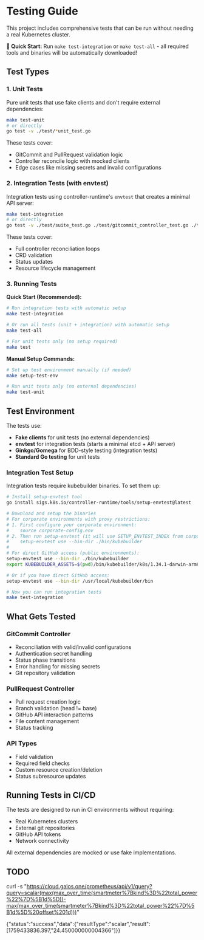 # Testing Guide

This project includes comprehensive tests that can be run without needing a real Kubernetes cluster.

**🚀 Quick Start:** Run `make test-integration` or `make test-all` - all required tools and binaries will be automatically downloaded!

## Test Types

### 1. Unit Tests
Pure unit tests that use fake clients and don't require external dependencies:

```bash
make test-unit
# or directly
go test -v ./test/*unit_test.go
```

These tests cover:
- GitCommit and PullRequest validation logic
- Controller reconcile logic with mocked clients
- Edge cases like missing secrets and invalid configurations

### 2. Integration Tests (with envtest)
Integration tests using controller-runtime's `envtest` that creates a minimal API server:

```bash
make test-integration
# or directly  
go test -v ./test/suite_test.go ./test/gitcommit_controller_test.go ./test/pullrequest_controller_test.go
```

These tests cover:
- Full controller reconciliation loops
- CRD validation
- Status updates
- Resource lifecycle management

### 3. Running Tests

**Quick Start (Recommended):**
```bash
# Run integration tests with automatic setup
make test-integration

# Or run all tests (unit + integration) with automatic setup  
make test-all

# For unit tests only (no setup required)
make test
```

**Manual Setup Commands:**
```bash
# Set up test environment manually (if needed)
make setup-test-env

# Run unit tests only (no external dependencies)
make test-unit
```

## Test Environment

The tests use:
- **Fake clients** for unit tests (no external dependencies)
- **envtest** for integration tests (starts a minimal etcd + API server)
- **Ginkgo/Gomega** for BDD-style testing (integration tests)
- **Standard Go testing** for unit tests

### Integration Test Setup

Integration tests require kubebuilder binaries. To set them up:

```bash
# Install setup-envtest tool
go install sigs.k8s.io/controller-runtime/tools/setup-envtest@latest

# Download and setup the binaries
# For corporate environments with proxy restrictions:
# 1. First configure your corporate environment:
#    source corporate-config.env
# 2. Then run setup-envtest (it will use SETUP_ENVTEST_INDEX from corporate config):
#    setup-envtest use --bin-dir ./bin/kubebuilder
#
# For direct GitHub access (public environments):
setup-envtest use --bin-dir ./bin/kubebuilder
export KUBEBUILDER_ASSETS=$(pwd)/bin/kubebuilder/k8s/1.34.1-darwin-arm64

# Or if you have direct GitHub access:
setup-envtest use --bin-dir /usr/local/kubebuilder/bin

# Now you can run integration tests
make test-integration
```

## What Gets Tested

### GitCommit Controller
- Reconciliation with valid/invalid configurations
- Authentication secret handling
- Status phase transitions
- Error handling for missing secrets
- Git repository validation

### PullRequest Controller  
- Pull request creation logic
- Branch validation (head != base)
- GitHub API interaction patterns
- File content management
- Status tracking

### API Types
- Field validation
- Required field checks
- Custom resource creation/deletion
- Status subresource updates

## Running Tests in CI/CD

The tests are designed to run in CI environments without requiring:
- Real Kubernetes clusters
- External git repositories  
- GitHub API tokens
- Network connectivity

All external dependencies are mocked or use fake implementations.

## TODO
curl -s "https://cloud.galos.one/prometheus/api/v1/query?query=scalar(max(max_over_time(smartmeter%7Bkind%3D%22total_power%22%7D%5B1d%5D))-max(max_over_time(smartmeter%7Bkind%3D%22total_power%22%7D%5B1d%5D%20offset%201d)))"

{"status":"success","data":{"resultType":"scalar","result":[1759433836.397,"24.450000000004366"]}}